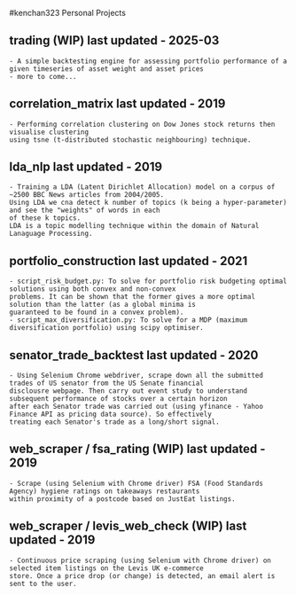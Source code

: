 #kenchan323 Personal Projects

trading (WIP)
last updated - 2025-03
-
    - A simple backtesting engine for assessing portfolio performance of a given timeseries of asset weight and asset prices
    - more to come...

correlation_matrix
last updated - 2019
-
    - Performing correlation clustering on Dow Jones stock returns then visualise clustering
    using tsne (t-distributed stochastic neighbouring) technique.
    
lda_nlp
last updated - 2019
-
    - Training a LDA (Latent Dirichlet Allocation) model on a corpus of ~2500 BBC News articles from 2004/2005.
    Using LDA we cna detect k number of topics (k being a hyper-parameter) and see the "weights" of words in each
    of these k topics.
    LDA is a topic modelling technique within the domain of Natural Lanaguage Processing.

    
portfolio_construction
last updated - 2021
-
    - script_risk_budget.py: To solve for portfolio risk budgeting optimal solutions using both convex and non-convex 
    problems. It can be shown that the former gives a more optimal solution than the latter (as a global minima is
    guaranteed to be found in a convex problem). 
    - script_max_diversification.py: To solve for a MDP (maximum diversification portfolio) using scipy optimiser.

senator_trade_backtest
last updated - 2020
-
    - Using Selenium Chrome webdriver, scrape down all the submitted trades of US senator from the US Senate financial
    disclousre webpage. Then carry out event study to understand subsequent performance of stocks over a certain horizon
    after each Senator trade was carried out (using yfinance - Yahoo Finance API as pricing data source). So effectively 
    treating each Senator's trade as a long/short signal.

web_scraper / fsa_rating (WIP)
last updated - 2019
-
    - Scrape (using Selenium with Chrome driver) FSA (Food Standards Agency) hygiene ratings on takeaways restaurants
    within proximity of a postcode based on JustEat listings.
    
web_scraper / levis_web_check (WIP)
last updated - 2019
-
    - Continuous price scraping (using Selenium with Chrome driver) on selected item listings on the Levis UK e-commerce 
    store. Once a price drop (or change) is detected, an email alert is sent to the user.